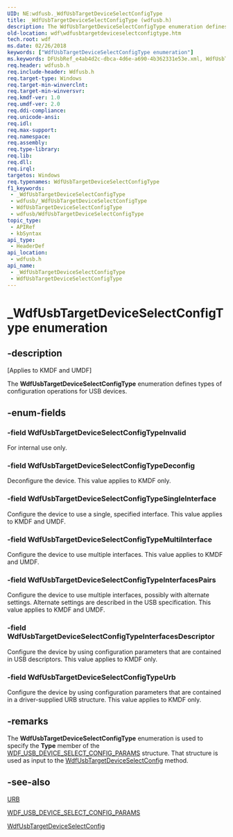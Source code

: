 ```yaml
---
UID: NE:wdfusb._WdfUsbTargetDeviceSelectConfigType
title: _WdfUsbTargetDeviceSelectConfigType (wdfusb.h)
description: The WdfUsbTargetDeviceSelectConfigType enumeration defines types of configuration operations for USB devices.
old-location: wdf\wdfusbtargetdeviceselectconfigtype.htm
tech.root: wdf
ms.date: 02/26/2018
keywords: ["WdfUsbTargetDeviceSelectConfigType enumeration"]
ms.keywords: DFUsbRef_e4ab4d2c-dbca-4d6e-a690-4b362331e53e.xml, WdfUsbTargetDeviceSelectConfigType, WdfUsbTargetDeviceSelectConfigType enumeration, WdfUsbTargetDeviceSelectConfigTypeDeconfig, WdfUsbTargetDeviceSelectConfigTypeInterfacesDescriptor, WdfUsbTargetDeviceSelectConfigTypeInterfacesPairs, WdfUsbTargetDeviceSelectConfigTypeInvalid, WdfUsbTargetDeviceSelectConfigTypeMultiInterface, WdfUsbTargetDeviceSelectConfigTypeSingleInterface, WdfUsbTargetDeviceSelectConfigTypeUrb, _WdfUsbTargetDeviceSelectConfigType, kmdf.wdfusbtargetdeviceselectconfigtype, wdf.wdfusbtargetdeviceselectconfigtype, wdfusb/WdfUsbTargetDeviceSelectConfigType, wdfusb/WdfUsbTargetDeviceSelectConfigTypeDeconfig, wdfusb/WdfUsbTargetDeviceSelectConfigTypeInterfacesDescriptor, wdfusb/WdfUsbTargetDeviceSelectConfigTypeInterfacesPairs, wdfusb/WdfUsbTargetDeviceSelectConfigTypeInvalid, wdfusb/WdfUsbTargetDeviceSelectConfigTypeMultiInterface, wdfusb/WdfUsbTargetDeviceSelectConfigTypeSingleInterface, wdfusb/WdfUsbTargetDeviceSelectConfigTypeUrb
req.header: wdfusb.h
req.include-header: Wdfusb.h
req.target-type: Windows
req.target-min-winverclnt: 
req.target-min-winversvr: 
req.kmdf-ver: 1.0
req.umdf-ver: 2.0
req.ddi-compliance: 
req.unicode-ansi: 
req.idl: 
req.max-support: 
req.namespace: 
req.assembly: 
req.type-library: 
req.lib: 
req.dll: 
req.irql: 
targetos: Windows
req.typenames: WdfUsbTargetDeviceSelectConfigType
f1_keywords:
 - _WdfUsbTargetDeviceSelectConfigType
 - wdfusb/_WdfUsbTargetDeviceSelectConfigType
 - WdfUsbTargetDeviceSelectConfigType
 - wdfusb/WdfUsbTargetDeviceSelectConfigType
topic_type:
 - APIRef
 - kbSyntax
api_type:
 - HeaderDef
api_location:
 - wdfusb.h
api_name:
 - _WdfUsbTargetDeviceSelectConfigType
 - WdfUsbTargetDeviceSelectConfigType
---
```


# _WdfUsbTargetDeviceSelectConfigType enumeration


## -description

<p class="CCE_Message">[Applies to KMDF and UMDF]</p>

The <b>WdfUsbTargetDeviceSelectConfigType</b> enumeration defines types of configuration operations for USB devices.

## -enum-fields

### -field WdfUsbTargetDeviceSelectConfigTypeInvalid

For internal use only.

### -field WdfUsbTargetDeviceSelectConfigTypeDeconfig

Deconfigure the device. This value applies to KMDF only.

### -field WdfUsbTargetDeviceSelectConfigTypeSingleInterface

Configure the device to use a single, specified interface. This value applies to KMDF and UMDF.

### -field WdfUsbTargetDeviceSelectConfigTypeMultiInterface

Configure the device to use multiple interfaces. This value applies to KMDF and UMDF.

### -field WdfUsbTargetDeviceSelectConfigTypeInterfacesPairs

Configure the device to use multiple interfaces, possibly with alternate settings. Alternate settings are described in the USB specification.  This value applies to KMDF and UMDF.

### -field WdfUsbTargetDeviceSelectConfigTypeInterfacesDescriptor

Configure the device by using configuration parameters that are contained in USB descriptors. This value applies to KMDF only.

### -field WdfUsbTargetDeviceSelectConfigTypeUrb

Configure the device by using configuration parameters that are contained in a driver-supplied URB structure. This value applies to KMDF only.

## -remarks

The <b>WdfUsbTargetDeviceSelectConfigType</b> enumeration is used to specify the <b>Type</b> member of the <a href="/windows-hardware/drivers/ddi/wdfusb/ns-wdfusb-_wdf_usb_device_select_config_params">WDF_USB_DEVICE_SELECT_CONFIG_PARAMS</a> structure. That structure is used as input to the <a href="/windows-hardware/drivers/ddi/wdfusb/nf-wdfusb-wdfusbtargetdeviceselectconfig">WdfUsbTargetDeviceSelectConfig</a> method.

## -see-also

<a href="/windows-hardware/drivers/ddi/usb/ns-usb-_urb">URB</a>



<a href="/windows-hardware/drivers/ddi/wdfusb/ns-wdfusb-_wdf_usb_device_select_config_params">WDF_USB_DEVICE_SELECT_CONFIG_PARAMS</a>



<a href="/windows-hardware/drivers/ddi/wdfusb/nf-wdfusb-wdfusbtargetdeviceselectconfig">WdfUsbTargetDeviceSelectConfig</a>

